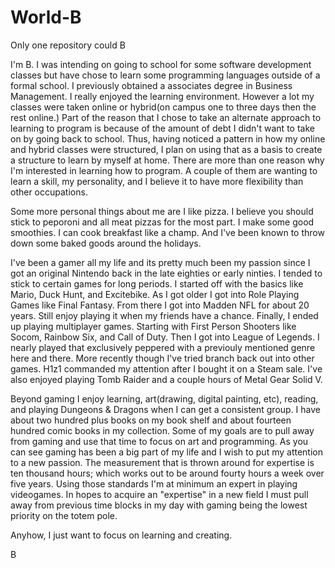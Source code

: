 # World-B

Only one repository could B

I'm B. I was intending on going to school for some software development classes but have chose to learn some programming languages outside of a formal school. I previously obtained a associates degree in Business Management. I really enjoyed the learning environment. However a lot my classes were taken online or hybrid(on campus one to three days then the rest online.) Part of the reason that I chose to take an alternate approach to learning to program is because of the amount of debt I didn't want to take on by going back to school. Thus, having noticed a pattern in how my online and hybrid classes were structured, I plan on using that as a basis to create a structure to learn by myself at home. There are more than one reason why I'm interested in learning how to program. A couple of them are wanting to learn a skill, my personality, and I believe it to have more flexibility than other occupations.

Some more personal things about me are I like pizza. I believe you should stick to peporoni and all meat pizzas for the most part. I make some good smoothies. I can cook breakfast like a champ. And I've been known to throw down some baked goods around the holidays.

I've been a gamer all my life and its pretty much been my passion since I got an original Nintendo back in the late eighties or early ninties. I tended to stick to certain games for long periods. I started off with the basics like Mario, Duck Hunt, and Excitebike. As I got older I got into Role Playing Games like Final Fantasy. From there I got into Madden NFL for about 20 years. Still enjoy playing it when my friends have a chance. Finally, I ended up playing multiplayer games. Starting with First Person Shooters like Socom, Rainbow Six, and Call of Duty. Then I got into League of Legends. I nearly played that exclusively peppered with a previouly mentioned genre here and there. More recently though I've tried branch back out into other games. H1z1 commanded my attention after I bought it on a Steam sale. I've also enjoyed playing Tomb Raider and a couple hours of Metal Gear Solid V.

Beyond gaming I enjoy learning, art(drawing, digital painting, etc), reading, and playing Dungeons & Dragons when I can get a consistent group. I have about two hundred plus books on my book shelf and about fourteen hundred comic books in my collection. Some of my goals are to pull away from gaming and use that time to focus on art and programming. As you can see gaming has been a big part of my life and I wish to put my attention to a new passion. The measurement that is thrown around for expertise is ten thousand hours; which works out to be around fourty hours a week over five years. Using those standards I'm at minimum an expert in playing videogames. In hopes to acquire an "expertise" in a new field I must pull away from previous time blocks in my day with gaming being the lowest priority on the totem pole.

Anyhow, I just want to focus on learning and creating.

B

